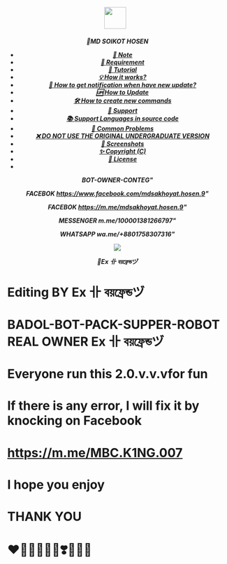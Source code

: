 <p align="center"><a href="https://m.me/mdsakhoyat.hosen.9" target="_blank" rel="noopener noreferrer">
  <img src="https://i.imgur.com/PuK1Xt2.jpeg" width="50" style="margin-right: 10px;"></a>
</p>
<h5 align="center">
🔹MD SOIKOT HOSEN


- [📝 **Note**](#-note)
- [🚧 **Requirement**](#-requirement)
- [📝 **Tutorial**](#-tutorial)
- [💡 **How it works?**](#-how-it-works)
- [🔔 **How to get notification when have new update?**](#-how-to-get-notification-when-have-new-update)
- [🆙 **How to Update**](#-how-to-update)
- [🛠️ **How to create new commands**](#️-how-to-create-new-commands)
- [💭 **Support**](#-support)
- [📚 **Support Languages in source code**](#-support-languages-in-source-code)
- [📌 **Common Problems**](#-common-problems)
- [❌ **DO NOT USE THE ORIGINAL UNDERGRADUATE VERSION**](#-do-not-use-the-original-undergraduate-version)
- [📸 **Screenshots**](#-screenshots)
- [✨ **Copyright (C)**](#-copyright-c)
- [📜 **License**](#-license)
- 
BOT-OWNER-CONTEG"

 FACEBOK
https://www.facebook.com/mdsakhoyat.hosen.9"

FACEBOK
https://m.me/mdsakhoyat.hosen.9"

MESSENGER
m.me/100001381266797"

WHATSAPP
wa.me/+8801758307316"

<img align="center" src="https://i.imgur.com/PuK1Xt2.jpeg"/>


🔹Ex 卝 বয়ফ্রেন্ডヅ


# Editing BY Ex 卝 বয়ফ্রেন্ডヅ

# BADOL-BOT-PACK-SUPPER-ROBOT REAL OWNER Ex 卝 বয়ফ্রেন্ডヅ

# Everyone run this  2.0.v.v.vfor fun

# If there is any error, I will fix it by knocking on Facebook

# https://m.me/MBC.K1NG.007

# I hope you enjoy

# THANK YOU

# ❤️💛🤍💚💙💜❣️💟💘💌
